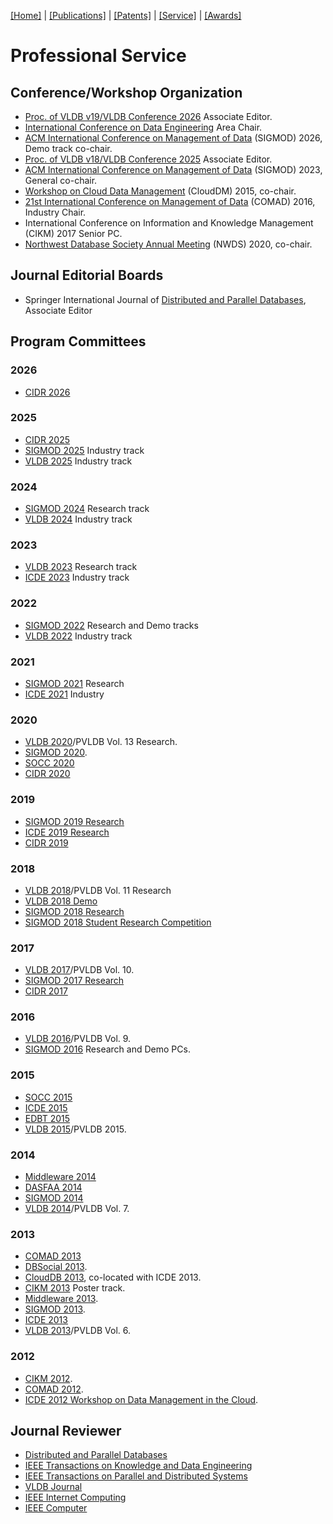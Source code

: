 [[Home]](index.html) | [[Publications]](publications.html) | [[Patents]](patents.html) | [[Service]](service.html) | [[Awards]](awards.html)

# Professional Service

## Conference/Workshop Organization
* [Proc. of VLDB v19/VLDB Conference 2026](https://www.vldb.org/pvldb/volumes/19/review-board) Associate Editor.
* [International Conference on Data Engineering](https://icde2026.github.io/pc-chairs.html) Area Chair.
* [ACM International Conference on Management of Data](https://2026.sigmod.org/org_conference_officers.shtml) (SIGMOD) 2026, Demo track co-chair.
* [Proc. of VLDB v18/VLDB Conference 2025](https://www.vldb.org/pvldb/volumes/18/review-board) Associate Editor.
* [ACM International Conference on Management of Data](https://2023.sigmod.org/org_conference_officers.shtml) (SIGMOD) 2023, General co-chair.
* [Workshop on Cloud Data Management](http://www.cs.sdu.edu.cn/CloudDM2015/) (CloudDM) 2015, co-chair.
* [21st International Conference on Management of Data](http://gator3080.hostgator.com/~sigdata/comad2016/) (COMAD) 2016, Industry Chair.
* International Conference on Information and Knowledge Management (CIKM) 2017 Senior PC.
* [Northwest Database Society Annual Meeting](https://sites.google.com/view/pnw-db-society-event/home) (NWDS) 2020, co-chair.

## Journal Editorial Boards
* Springer International Journal of [Distributed and Parallel Databases](http://www.springer.com/computer/database+management+&+information+retrieval/journal/10619?detailsPage=editorialBoard), Associate Editor

## Program Committees

### 2026
* [CIDR 2026](https://www.cidrdb.org/cidr2026/)

### 2025
* [CIDR 2025](https://www.cidrdb.org/cidr2025/index.html)
* [SIGMOD 2025](https://2025.sigmod.org/org_industrial_pc.shtml) Industry track
* [VLDB 2025](https://vldb.org/2025/?call-for-industrial-track) Industry track

### 2024
* [SIGMOD 2024](https://2024.sigmod.org/org_sigmod_pc.shtml) Research track
* [VLDB 2024](https://vldb.org/2024/?call-for-industrial-track) Industry track

### 2023
* [VLDB 2023](http://vldb.org/pvldb/volumes/16/review-board) Research track
* [ICDE 2023](https://icde2023.ics.uci.edu/industry-track-program-committee/) Industry track

### 2022
* [SIGMOD 2022](http://2022.sigmod.org) Research and Demo tracks
* [VLDB 2022](https://vldb.org/2022/?call-for-industrial-track) Industry track

### 2021
* [SIGMOD 2021](https://2021.sigmod.org/org_sigmod_pc.shtml) Research
* [ICDE 2021](https://icde2021.gr/industry-and-applications-track-committee/) Industry

### 2020
* [VLDB 2020](https://vldb2020.org/pvldb.html)/PVLDB Vol. 13 Research.
* [SIGMOD 2020](http://sigmod2020.org/org_sigmod_pc.shtml).
* [SOCC 2020](https://acmsocc.github.io/2019/program-committee.html)
* [CIDR 2020](http://cidrdb.org/cidr2020/org.html)

### 2019
* [SIGMOD 2019 Research](http://sigmod2019.org/sigmodpc)
* [ICDE 2019 Research](http://conferences.cis.umac.mo/icde2019/?page_id=204)
* [CIDR 2019](http://cidrdb.org/cidr2019/org.html)

### 2018
* [VLDB 2018](http://vldb2018.lncc.br/review-board.html)/PVLDB Vol. 11 Research
* [VLDB 2018 Demo](http://vldb2018.lncc.br/call-for-demostrations.html)
* [SIGMOD 2018 Research](http://sigmod2018.org/org_sigmod_pc.shtml)
* [SIGMOD 2018 Student Research Competition](http://sigmod2018.org/sigmod_student_research_competition.shtml)

### 2017
* [VLDB 2017](http://www.vldb.org/2017/)/PVLDB Vol. 10.
* [SIGMOD 2017 Research](http://sigmod2017.org/)
* [CIDR 2017](http://cidrdb.org/cidr2017/index.html)

### 2016
* [VLDB 2016](http://vldb2016.persistent.com/)/PVLDB Vol. 9.
* [SIGMOD 2016](http://sigmod2016.org/) Research and Demo PCs.

### 2015
* [SOCC 2015](https://sites.google.com/site/acm2015socc/)
* [ICDE 2015](http://www.icde2015.kr/)
* [EDBT 2015](http://edbticdt2015.be/)
* [VLDB 2015](http://vldb.org/2015/)/PVLDB 2015.

### 2014
* [Middleware 2014](http://2014.middleware-conference.org/)
* [DASFAA 2014](http://dasfaa2014.org/)
* [SIGMOD 2014](http://www.sigmod2014.org/)
* [VLDB 2014](http://www.vldb.org/2014/index.html)/PVLDB Vol. 7.

### 2013
* [COMAD 2013](http://comad.in/comad2013)
* [DBSocial 2013](https://sites.google.com/site/dbsocial13/).
* [CloudDB 2013](https://sites.google.com/site/clouddb2013/), co-located with ICDE 2013.
* [CIKM 2013](http://www.cikm2013.org/) Poster track.
* [Middleware 2013](http://2013.middleware-conference.org/).
* [SIGMOD 2013](http://www.sigmod.org/2013/).
* [ICDE 2013](http://www.icde2013.org/)
* [VLDB 2013](http://www.vldb.org/2013/)/PVLDB Vol. 6.

### 2012
* [CIKM 2012](http://www.cikm2012.org/).
* [COMAD 2012](http://www.cse.iitb.ac.in/~comad/2012/).
* [ICDE 2012 Workshop on Data Management in the Cloud](http://www.nec-labs.com/dm/dmc2012/).

## Journal Reviewer
* [Distributed and Parallel Databases](http://www.springer.com/computer/database+management+&+information+retrieval/journal/10619)
* [IEEE Transactions on Knowledge and Data Engineering](http://www.computer.org/portal/web/tkde)
* [IEEE Transactions on Parallel and Distributed Systems ](http://www.computer.org/portal/web/tpds)
* [VLDB Journal](http://vldb.org/vldb_journal/)
* [IEEE Internet Computing](http://www.computer.org/portal/web/computingnow/internetcomputing)
* [IEEE Computer](http://www.computer.org/portal/web/computer/home)
